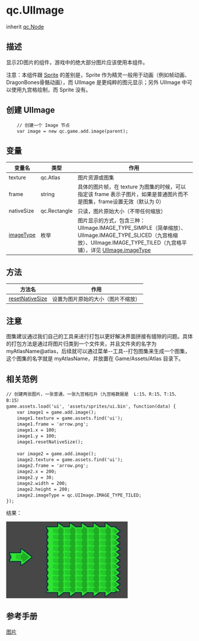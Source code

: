 # qc.UIImage
inherit [qc.Node](CNode.md)

## 描述
显示2D图片的组件，游戏中的绝大部分图片应该使用本组件。

注意：本组件跟 [Sprite](CSprite.md) 的差别是，Sprite 作为精灵一般用于动画（例如帧动画、DragonBones骨骼动画），而 UIImage 是更纯粹的图元显示；另外 UIImage 中可以使用九宫格绘制，而 Sprite 没有。

## 创建 UIImage
````
    // 创建一个 Image 节点
    var image = new qc.game.add.image(parent);
````

## 变量
| 变量名        |  类型     |   作用           |
| ------------- |-------------| -------------|
| texture | qc.Atlas | 图片资源或图集 |
| frame | string | 具体的图片帧，在 texture 为图集的时候，可以指定该 frame 表示子图片，如果是普通图片而不是图集，frame设置无效（默认为 0） |
| nativeSize | qc.Rectangle | 只读，图片原始大小（不带任何缩放） |
| [imageType](image_imageType.md) | 枚举 | 图片显示的方式，包含三种：UIImage.IMAGE_TYPE_SIMPLE（简单缩放）、UIImage.IMAGE_TYPE_SLICED（九宫格缩放）、UIImage.IMAGE_TYPE_TILED（九宫格平铺），详见 [UIImage.imageType](image_imageType.md) |

## 方法
| 方法名 | 作用 |
| ------------- |-------------|
| [resetNativeSize](image_resetNativeSize.md) | 设置为图片原始的大小（图片不缩放） |

## 注意
图集建议通过我们自己的工具来进行打包以更好解决界面拼接有缝隙的问题。具体的打包方法是通过将图片归类到一个文件夹，并且文件夹的名字为 myAtlasName@atlas，后续就可以通过菜单--工具--打包图集来生成一个图集，这个图集的名字就是 myAtlasName，并放置在 Game/Assets/Atlas 目录下。

## 相关范例
````
// 创建两张图片，一张普通，一张九宫格拉升（九宫格数据是  L:15、R:15、T:15、B:15）
game.assets.load('ui', 'assets/sprites/ui.bin', function(data) {
    var image1 = game.add.image();
    image1.texture = game.assets.find('ui');
    image1.frame = 'arrow.png';
    image1.x = 100;
    image1.y = 100;
    image1.resetNativeSize();

    var image2 = game.add.image();
    image2.texture = game.assets.find('ui');
    image2.frame = 'arrow.png';
    image2.x = 200;
    image2.y = 30;
    image2.width = 200;
    image2.height = 200;
    image2.imageType = qc.UIImage.IMAGE_TYPE_TILED;
});
````
结果：

![九宫格例子](images/imageExample.png)

## 参考手册
[图片](http://docs.zuoyouxi.com/manual/Sample/UIImage.html)